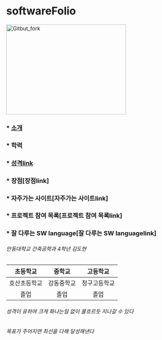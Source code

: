 # softwareFolio

<img src="https://user-images.githubusercontent.com/86451066/123884046-3c458980-d985-11eb-9e61-72893bfe9ad9.jpg" width="320px" height="240px"
     title="px(픽셀) 크기 설정" alt="Gitbut_fork"></img><br/>

### * [소개][소개link]
[소개link]:https://github.com/666ehgus/softwareFolio/blob/main/README.md#%EC%95%88%EB%8F%99%EB%8C%80%ED%95%99%EA%B5%90-%EA%B1%B4%EC%B6%95%EA%B3%B5%ED%95%99%EA%B3%BC-4%ED%95%99%EB%85%84-%EA%B9%80%EB%8F%84%ED%98%84
### * 학력
### * [성격link]
[성격link]:https://github.com/666ehgus/softwareFolio/blob/main/README.md#%EC%84%B1%EA%B2%A9%EC%9D%B4-%EC%9C%A0%ED%95%98%EC%97%AC-%ED%81%AC%EA%B2%8C-%ED%99%94%EB%82%98%EB%8A%94%EC%9D%BC-%EC%97%86%EC%9D%B4-%EB%AC%BC%ED%9D%90%EB%A5%B4%EB%93%AF-%EC%A7%80%EB%82%98%EA%B0%88-%EC%88%98-%EC%9E%88%EB%8B%A4
### * 장점[장점link]

### * 자주가는 사이트[자주가는 사이트link]

### * 프로젝트 참여 목록[프로젝트 참여 목록link]

### * 잘 다루는 SW language[잘 다루는 SW languagelink]





###### 안동대학교 건축공학과 4학년 김도현

| 초등학교 | 중학교 | 고등학교 |
| :-: | :-: | :-: |
| 호산초등학교 | 강동중학교 | 청구고등학교 |
| 졸업 | 졸업 | 졸업 |

###### 성격이 유하여 크게 화나는일 없이 물흐르듯 지나갈 수 있다

###### 목표가 주어지면 최선을 다해 달성해낸다

######
